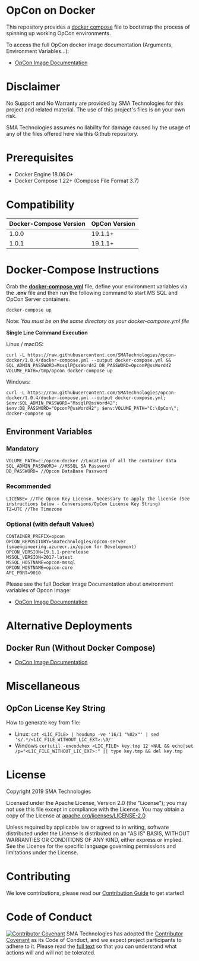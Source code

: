 # OpCon on Docker
This repository provides a [docker compose](https://docs.docker.com/compose/) file to bootstrap the process of spinning up working OpCon environments.

To access the full OpCon docker image documentation (Arguments, Environment Variables...):
- [OpCon Image Documentation](https://hub.docker.com/r/smatechnologies/opcon-server)

# Disclaimer
No Support and No Warranty are provided by SMA Technologies for this project and related material. The use of this project's files is on your own risk.

SMA Technologies assumes no liability for damage caused by the usage of any of the files offered here via this Github repository.

# Prerequisites
- Docker Engine 18.06.0+
- Docker Compose 1.22+ (Compose File Format 3.7)

# Compatibility

| Docker-Compose Version  | OpCon Version  |
|-------------------------|----------------|
| 1.0.0                   | 19.1.1+        |
| 1.0.1                   | 19.1.1+        |

# Docker-Compose Instructions
Grab the **[docker-compose.yml](docker-compose.yml)** file, define your environment variables via the **.env** file and then run the following command to start MS SQL and OpCon Server containers.
```
docker-compose up
```
Note: *You must be on the same directory as your docker-compose.yml file*

**Single Line Command Execution**

Linux / macOS:
```
curl -L https://raw.githubusercontent.com/SMATechnologies/opcon-docker/1.0.4/docker-compose.yml --output docker-compose.yml && SQL_ADMIN_PASSWORD=MssqlP@ssWord42 DB_PASSWORD=OpconP@ssWord42 VOLUME_PATH=/tmp/opcon docker-compose up
```

Windows:
```
curl -L https://raw.githubusercontent.com/SMATechnologies/opcon-docker/1.0.4/docker-compose.yml --output docker-compose.yml; $env:SQL_ADMIN_PASSWORD="MssqlP@ssWord42"; $env:DB_PASSWORD="OpconP@ssWord42"; $env:VOLUME_PATH="C:\OpCon\"; docker-compose up
```

## Environment Variables

### Mandatory

```
VOLUME_PATH=c:/opcon-docker //Location of all the container data
SQL_ADMIN_PASSWORD= //MSSQL SA Password
DB_PASSWORD= //Opcon DataBase Password
```

### Recommended

```
LICENSE= //The Opcon Key License. Necessary to apply the license (See instructions below - Conversions/OpCon License Key String)
TZ=UTC //The Timezone
```

### Optional (with default Values)

```
CONTAINER_PREFIX=opcon
OPCON_REPOSITORY=smatechnologies/opcon-server (smaengineering.azurecr.io/opcon for Development)
OPCON_VERSION=19.1.1-prerelease
MSSQL_VERSION=2017-latest
MSSQL_HOSTNAME=opcon-mssql
OPCON_HOSTNAME=opcon-core
API_PORT=9010
```

Please see the full Docker Image Documentation about environment variables of Opcon Image:
- [OpCon Image Documentation](https://hub.docker.com/r/smatechnologies/opcon-server)

# Alternative Deployments

## Docker Run (Without Docker Compose)

- [OpCon Image Documentation](https://hub.docker.com/r/smatechnologies/opcon-server)

# Miscellaneous

## OpCon License Key String

How to generate key from file:
- Linux: `cat <LIC_FILE> | hexdump -ve '16/1 "%02x"' | sed 's/.*/<LIC_FILE_WITHOUT_LIC_EXT>:\0/'`
- Windows `certutil -encodehex <LIC_FILE> key.tmp 12 >NUL && echo|set /p="<LIC_FILE_WITHOUT_LIC_EXT>:" || type key.tmp && del key.tmp`

# License
Copyright 2019 SMA Technologies

Licensed under the Apache License, Version 2.0 (the "License");
you may not use this file except in compliance with the License.
You may obtain a copy of the License at [apache.org/licenses/LICENSE-2.0](http://www.apache.org/licenses/LICENSE-2.0)

Unless required by applicable law or agreed to in writing, software
distributed under the License is distributed on an "AS IS" BASIS,
WITHOUT WARRANTIES OR CONDITIONS OF ANY KIND, either express or implied.
See the License for the specific language governing permissions and
limitations under the License.

# Contributing
We love contributions, please read our [Contribution Guide](CONTRIBUTING.md) to get started!

# Code of Conduct
[![Contributor Covenant](https://img.shields.io/badge/Contributor%20Covenant-v2.0%20adopted-ff69b4.svg)](code-of-conduct.md)
SMA Technologies has adopted the [Contributor Covenant](CODE_OF_CONDUCT.md) as its Code of Conduct, and we expect project participants to adhere to it. Please read the [full text](CODE_OF_CONDUCT.md) so that you can understand what actions will and will not be tolerated.
